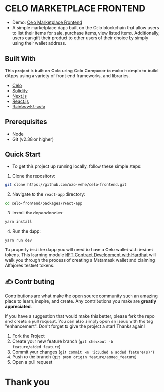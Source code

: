 # CELO MARKETPLACE FRONTEND
- Demo: [Celo Marketplace Frontend](https://celo-marketplace-react-app.vercel.app/)
- A simple marketplace dapp built on the Celo blockchain that allow users to list their items for sale, purchase items, view listed items. Additionally, users can gift their product to other users of their choice by simply using their wallet address.

## Built With
This project is built on Celo using Celo Composer to make it simple to build dApps using a variety of front-end frameworks, and libraries.

- [Celo](https://celo.org/)
- [Solidity](https://docs.soliditylang.org/en/v0.8.19/)
- [Next.js](https://nextjs.org/)
- [React.js](https://reactjs.org/)
- [Rainbowkit-celo](https://github.com/celo-org/rainbowkit-celo)

## Prerequisites
- Node
- Git (v2.38 or higher)

## Quick Start
- To get this project up running locally, follow these simple steps:

1. Clone the repository:

```bash
git clone https://github.com/ozo-vehe/celo-frontend.git
```

2. Navigate to the `react-app` directory:

```bash
cd celo-frontend/packages/react-app
```

3. Install the dependencies:

```bash
yarn install
```

4. Run the dapp:

```bash
yarn run dev
```

<!-- TESTING APP -->

To properly test the dapp you will need to have a Celo wallet with testnet tokens.
This learning module [NFT Contract Development with Hardhat](https://hackmd.io/exuZTH2hTqKytn2vxgDmcg) will walk you through the process of creating a Metamask wallet and claiming Alfajores testnet tokens.
   
<!-- CONTRIBUTING -->

## :writing_hand: Contributing

Contributions are what make the open source community such an amazing place to learn, inspire, and create. Any
contributions you make are **greatly appreciated**.

If you have a suggestion that would make this better, please fork the repo and create a pull request. You can also
simply open an issue with the tag "enhancement". Don't forget to give the project a star! Thanks again!

1. Fork the Project
2. Create your new feature branch (`git checkout -b feature/added_feature`)
3. Commit your changes (`git commit -m 'icluded a added feature(s)'`)
4. Push to the branch (`git push origin feature/added_feature`)
5. Open a pull request


<!-- MARKDOWN LINKS & IMAGES -->
<!-- https://www.markdownguide.org/basic-syntax/#reference-style-links -->

#  Thank you

